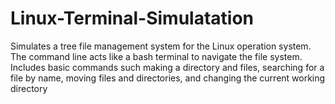 # Linux-Terminal-Simulatation
Simulates a tree file management system for the Linux operation system. The command line acts like a bash terminal to navigate the file system. Includes basic commands such making a directory and files, searching for a file by name, moving files and directories, and changing the current working directory

